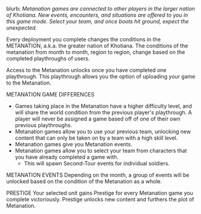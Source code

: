 blurb: *Metanation games are connected to other players in the larger nation of Khotiana. New events, encounters, and situations are offered to you in this game mode. Select your team, and once boots hit ground, expect the unexpected.*

Every deployment you complete changes the conditions in the METANATION, a.k.a. the greater nation of Khotiana. The conditions of the metanation from month to month, region to region, change based on the completed playthroughs of users. 

Access to the Metanation unlocks once you have completed one playthrough. This playthrough allows you the option of uploading your game to the Metanation.

METANATION GAME DIFFERENCES
* Games taking place in the Metanation have a higher difficulty level, and will share the world condition from the previous player's playthrough. A player will never be assigned a game based off of one of their own previous playthroughs. 
* Metanation games allow you to use your previous team, unlocking new content that can only be taken on by a team with a high skill level.
* Metanation games give you Metanation events.
* Metanation games allow you to select your team from characters that you have already completed a game with. 
  * This will spawn Second-Tour events for individual soldiers.

METANATION EVENTS
Depending on the month, a group of events will be unlocked based on the condition of the Metanation as a whole. 

PRESTIGE
Your selected unit gains Prestige for every Metanation game you complete victoriously. Prestige unlocks new content and furthers the plot of Metanation.
